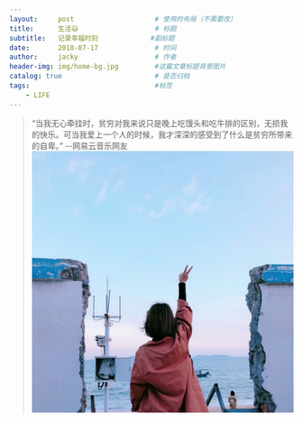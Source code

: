 ```yaml
---
layout:     post   				    # 使用的布局（不需要改）
title:      生活😃  				  # 标题 
subtitle:   记录幸福时刻             #副标题
date:       2018-07-17 				# 时间
author:     jacky					# 作者
header-img: img/home-bg.jpg 	    #这篇文章标题背景图片
catalog: true 						# 是否归档
tags:								#标签
    - LIFE
---
```



>“当我无心牵挂时，贫穷对我来说只是晚上吃馒头和吃牛排的区别，无损我的快乐。可当我爱上一个人的时候，我才深深的感受到了什么是贫穷所带来的自卑。”  --网易云音乐网友  
![](img/zhuohonghong.jpg)
